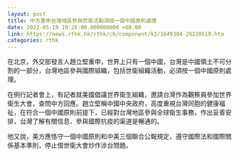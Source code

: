 ```yaml
---
layout: post
title: 中方重申台灣地區參與世衛活動須按一個中國原則處理
date: 2022-05-19 19:26:00.000000000 +08:00
link: https://news.rthk.hk/rthk/ch/component/k2/1649304-20220519.htm
categories: rthk
---
```


在北京，外交部發言人趙立堅重申，世界上只有一個中國，台灣是中國領土不可分割的一部分，台灣地區參與國際組織，包括世衛組織活動，必須按一個中國原則處理。

在例行記者會上，有記者就美國倡議世界衛生組織，邀請台灣作為觀察員參加世界衛生大會，查問中方回應。趙立堅稱中國中央政府，高度重視台灣同胞的健康福祉，在符合一個中國原則前提下，已經對台灣地區參與全球衛生事務，作出妥善安排，台灣了解有關信息、參與國際抗疫的渠道是暢通的。

他又說，美方應恪守一個中國原則和中美三個聯合公報規定，遵守國際法和國際關係基本準則，停止借世衛大會炒作涉台問題。
